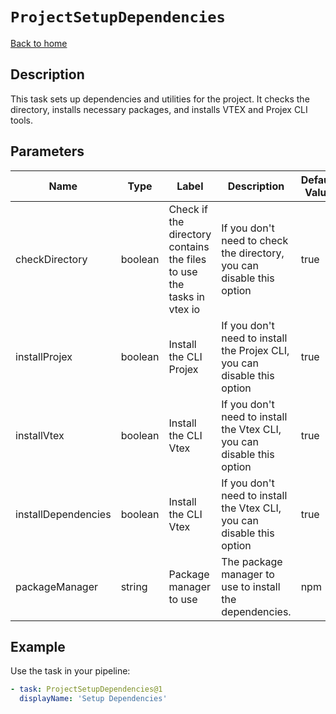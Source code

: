 # `ProjectSetupDependencies`

[Back to home](../../../README.md)

## Description

This task sets up dependencies and utilities for the project. It checks the directory, installs necessary packages, and installs VTEX and Projex CLI tools.

## Parameters

| Name                | Type    | Label                                                                 | Description                                                                                           | Default Value | Required |
| ------------------- | ------- | --------------------------------------------------------------------- | ----------------------------------------------------------------------------------------------------- | ------------- | -------- |
| checkDirectory      | boolean | Check if the directory contains the files to use the tasks in vtex io | If you don't need to check the directory, you can disable this option                                 | true          | false    |
| installProjex       | boolean | Install the CLI Projex                                                | If you don't need to install the Projex CLI, you can disable this option                              | true          | false    |
| installVtex         | boolean | Install the CLI Vtex                                                  | If you don't need to install the Vtex CLI, you can disable this option                                | true          | false    |
| installDependencies | boolean | Install the CLI Vtex                                                  | If you don't need to install the Vtex CLI, you can disable this option                                | true          | false    |
| packageManager | string | Package manager to use | The package manager to use to install the dependencies. | npm | false |

## Example

Use the task in your pipeline:

```yaml
- task: ProjectSetupDependencies@1
  displayName: 'Setup Dependencies'
```
